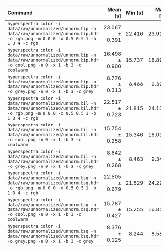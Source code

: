 | Command | Mean [s] | Min [s] | Max [s] | Relative |
|:---|---:|---:|---:|---:|
| `hyperspectra color -i data/raw/unnormalized/unnorm.bip -n data/raw/unnormalized/unnorm.bip.hdr -o rgb.png -m 0 0 0 -x 0.5 0.5 1 -b 1 3 4 -c rgb` | 23.067 ± 0.391 | 22.416 | 23.917 | 2.75 ± 0.06 |
| `hyperspectra color -i data/raw/unnormalized/unnorm.bip -n data/raw/unnormalized/unnorm.bip.hdr -o cool.png -m 0 -x 1 -b 3 -c coolwarm` | 16.498 ± 0.900 | 15.737 | 18.895 | 1.97 ± 0.11 |
| `hyperspectra color -i data/raw/unnormalized/unnorm.bip -n data/raw/unnormalized/unnorm.bip.hdr -o grey.png -m 0 -x 1 -b 3 -c grey` | 8.776 ± 0.313 | 8.488 | 9.391 | 1.05 ± 0.04 |
| `hyperspectra color -i data/raw/unnormalized/unnorm.bil -n data/raw/unnormalized/unnorm.bil.hdr -o rgb.png -m 0 0 0 -x 0.5 0.5 1 -b 1 3 4 -c rgb` | 22.517 ± 0.723 | 21.815 | 24.136 | 2.69 ± 0.10 |
| `hyperspectra color -i data/raw/unnormalized/unnorm.bil -n data/raw/unnormalized/unnorm.bil.hdr -o cool.png -m 0 -x 1 -b 3 -c coolwarm` | 15.754 ± 0.258 | 15.346 | 16.098 | 1.88 ± 0.04 |
| `hyperspectra color -i data/raw/unnormalized/unnorm.bil -n data/raw/unnormalized/unnorm.bil.hdr -o grey.png -m 0 -x 1 -b 3 -c grey` | 8.642 ± 0.268 | 8.463 | 9.345 | 1.03 ± 0.04 |
| `hyperspectra color -i data/raw/unnormalized/unnorm.bsq -n data/raw/unnormalized/unnorm.bsq.hdr -o rgb.png -m 0 0 0 -x 0.5 0.5 1 -b 1 3 4 -c rgb` | 22.505 ± 0.679 | 21.829 | 24.220 | 2.69 ± 0.09 |
| `hyperspectra color -i data/raw/unnormalized/unnorm.bsq -n data/raw/unnormalized/unnorm.bsq.hdr -o cool.png -m 0 -x 1 -b 3 -c coolwarm` | 15.787 ± 0.427 | 15.255 | 16.850 | 1.88 ± 0.06 |
| `hyperspectra color -i data/raw/unnormalized/unnorm.bsq -n data/raw/unnormalized/unnorm.bsq.hdr -o grey.png -m 0 -x 1 -b 3 -c grey` | 8.376 ± 0.125 | 8.244 | 8.588 | 1.00 |
